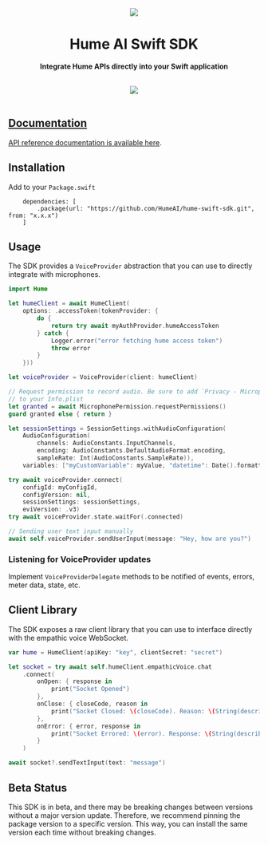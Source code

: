 <div align="center">
  <img src="https://storage.googleapis.com/hume-public-logos/hume/hume-banner.png">
  <h1>Hume AI Swift SDK</h1>

  <p>
    <strong>Integrate Hume APIs directly into your Swift application</strong>
  </p>

  <br>
  <div>
    <a href="https://buildwithfern.com/"><img src="https://img.shields.io/badge/%F0%9F%8C%BF-SDK%20generated%20by%20Fern-brightgreen">     
  </div>
  <br>
</div>

## Documentation

API reference documentation is available [here](https://dev.hume.ai/reference/).

## Installation

Add to your `Package.swift`

```
    dependencies: [
        .package(url: "https://github.com/HumeAI/hume-swift-sdk.git", from: "x.x.x")
    ]
```

## Usage

The SDK provides a `VoiceProvider` abstraction that you can use to directly integrate
with microphones. 

```swift
import Hume

let humeClient = await HumeClient(
    options: .accessToken(tokenProvider: {
        do {
            return try await myAuthProvider.humeAccessToken
        } catch {
            Logger.error("error fetching hume access token")
            throw error
        }
    }))

let voiceProvider = VoiceProvider(client: humeClient)

// Request permission to record audio. Be sure to add `Privacy - Microphone Usage Description`
// to your Info.plist
let granted = await MicrophonePermission.requestPermissions()
guard granted else { return }

let sessionSettings = SessionSettings.withAudioConfiguration(
    AudioConfiguration(
        channels: AudioConstants.InputChannels,
        encoding: AudioConstants.DefaultAudioFormat.encoding,
        sampleRate: Int(AudioConstants.SampleRate)),
    variables: ["myCustomVariable": myValue, "datetime": Date().formattedForSessionSettings()])

try await voiceProvider.connect(
    configId: myConfigId,
    configVersion: nil,
    sessionSettings: sessionSettings,
    eviVersion: .v3)
try await voiceProvider.state.waitFor(.connected)

// Sending user text input manually
await self.voiceProvider.sendUserInput(message: "Hey, how are you?")
```

### Listening for VoiceProvider updates
Implement `VoiceProviderDelegate` methods to be notified of events, errors, meter data, state, etc.  


## Client Library

The SDK exposes a raw client library that you can use to interface directly with the 
empathic voice WebSocket. 

```swift
var hume = HumeClient(apiKey: "key", clientSecret: "secret")

let socket = try await self.humeClient.empathicVoice.chat
    .connect(
        onOpen: { response in
            print("Socket Opened")
        },
        onClose: { closeCode, reason in
            print("Socket Closed: \(closeCode). Reason: \(String(describing: reason))")
        },
        onError: { error, response in
            print("Socket Errored: \(error). Response: \(String(describing: response))")
        }
    )

await socket?.sendTextInput(text: "message")
```

## Beta Status
This SDK is in beta, and there may be breaking changes between versions without a major 
version update. Therefore, we recommend pinning the package version to a specific version. 
This way, you can install the same version each time without breaking changes.
